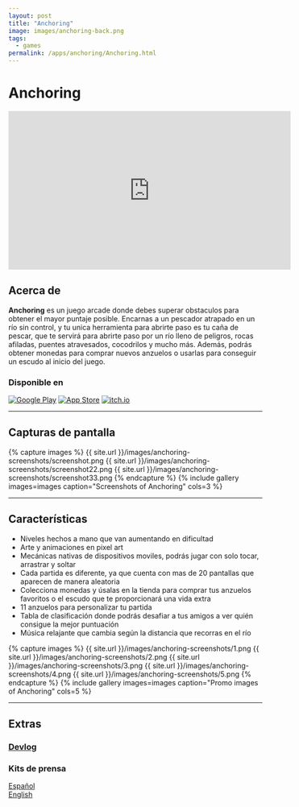 ```yaml
---
layout: post
title: "Anchoring"
image: images/anchoring-back.png
tags:
  - games
permalink: /apps/anchoring/Anchoring.html
---
```



# Anchoring

<iframe width="560" height="315" src="https://www.youtube.com/embed/mea-tlpVN6M?controls=0" title="YouTube video player" frameborder="0" allow="accelerometer; autoplay; clipboard-write; encrypted-media; gyroscope; picture-in-picture; web-share" allowfullscreen></iframe>

## Acerca de

**Anchoring** es un juego arcade donde debes superar obstaculos para obtener el
mayor puntaje posible. Encarnas a un pescador atrapado en un río sin control,
y tu unica herramienta para abrirte paso es tu caña de pescar, que te servirá para abrirte
paso por un río lleno de peligros, rocas afiladas, puentes atravesados, cocodrilos y mucho más. Además, podrás obtener monedas para comprar nuevos anzuelos o usarlas
para conseguir un escudo al inicio del juego.

### Disponible en

[![Google Play](https://gamedevtathan.com/images/logos/googleplaylogo-small.png)](https://play.google.com/store/apps/details?id=com.devtathan.anchoring)
[![App Store](https://gamedevtathan.com/images/logos/appstorelogo-small.png)](https://apps.apple.com/us/app/anchoring-game/id6446855241)
[![itch.io](https://gamedevtathan.com/images/logos/itchlogo-small.png)](https://devtathan.itch.io/anchoring)

* * *

## Capturas de pantalla

{% capture images %}
	{{ site.url }}/images/anchoring-screenshots/screenshot.png
	{{ site.url }}/images/anchoring-screenshots/screenshot22.png
	{{ site.url }}/images/anchoring-screenshots/screenshot33.png
{% endcapture %}
{% include gallery images=images caption="Screenshots of Anchoring" cols=3 %}

* * *

## Características


* Niveles hechos a mano que van aumentando en dificultad
* Arte y animaciones en pixel art
* Mecánicas nativas de dispositivos moviles, podrás jugar con solo tocar, arrastrar
y soltar
* Cada partida es diferente, ya que cuenta con mas de 20 pantallas que aparecen de manera aleatoria
* Colecciona monedas y úsalas en la tienda para comprar tus anzuelos favoritos
o el escudo que te proporcionará una vida extra
* 11 anzuelos para personalizar tu partida
* Tabla de clasificación donde podrás desafiar a tus amigos a ver quién consigue
la mejor puntuación
* Música relajante que cambia según la distancia que recorras en el río

{% capture images %}
	{{ site.url }}/images/anchoring-screenshots/1.png
	{{ site.url }}/images/anchoring-screenshots/2.png
	{{ site.url }}/images/anchoring-screenshots/3.png
  {{ site.url }}/images/anchoring-screenshots/4.png
  {{ site.url }}/images/anchoring-screenshots/5.png
{% endcapture %}
{% include gallery images=images caption="Promo images of Anchoring" cols=5 %}

* * *

## Extras

### [Devlog](https://gamedevtathan.com/anchoring-devlog-4)


### Kits de prensa

[Español](https://gamedevtathan.com/apps/anchoring/press-kit-es.html)<br>
[English](https://gamedevtathan.com/apps/anchoring/press-kit-en.html)
